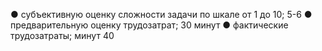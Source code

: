 ● субъективную оценку сложности задачи по шкале от 1 до 10;
5-6
● предварительную оценку трудозатрат;
30 минут
● фактические трудозатраты;
 минут 40


